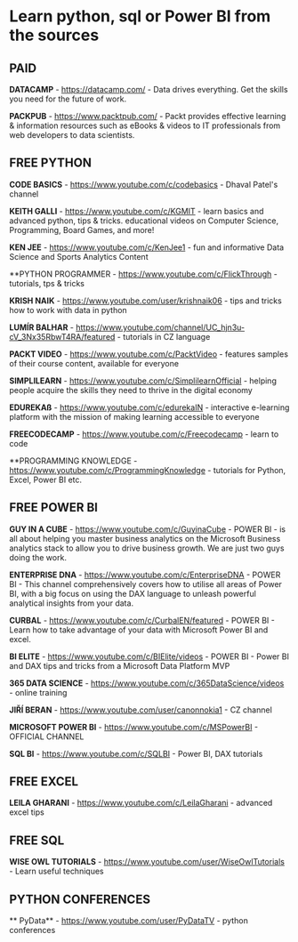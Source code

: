 # **Learn python, sql or Power BI from the sources**


## PAID


**DATACAMP** - https://datacamp.com/ - Data drives everything. Get the skills you need for the future of work.

**PACKPUB** - https://www.packtpub.com/ - Packt provides effective learning & information resources such as eBooks & videos to IT professionals from web developers to data scientists.



## FREE PYTHON 

**CODE BASICS** - https://www.youtube.com/c/codebasics - Dhaval Patel's channel

**KEITH GALLI** - https://www.youtube.com/c/KGMIT - learn basics and advanced python, tips & tricks. educational videos on Computer Science, Programming,  Board Games, and more!

**KEN JEE** - https://www.youtube.com/c/KenJee1 - fun and informative Data Science and Sports Analytics Content

**PYTHON PROGRAMMER - https://www.youtube.com/c/FlickThrough - tutorials, tps & tricks

**KRISH NAIK** - https://www.youtube.com/user/krishnaik06 - tips and tricks how to work with data in python

**LUMÍR BALHAR** - https://www.youtube.com/channel/UC_hjn3u-cV_3Nx35RbwT4RA/featured - tutorials in CZ language

**PACKT VIDEO** - https://www.youtube.com/c/PacktVideo -  features samples of their course content, available for everyone

**SIMPLILEARN** - https://www.youtube.com/c/SimplilearnOfficial - helping people acquire the skills they need to thrive in the digital economy

**EDUREKAß** - https://www.youtube.com/c/edurekaIN - interactive e-learning platform with the mission of making learning accessible to everyone

**FREECODECAMP** - https://www.youtube.com/c/Freecodecamp - learn to code

**PROGRAMMING KNOWLEDGE - https://www.youtube.com/c/ProgrammingKnowledge - tutorials for Python, Excel, Power BI etc.

## FREE POWER BI

**GUY IN A CUBE** - https://www.youtube.com/c/GuyinaCube - POWER BI - is all about helping you master business analytics on the Microsoft Business analytics stack to allow you to drive business growth. We are just two guys doing the work.

**ENTERPRISE DNA** - https://www.youtube.com/c/EnterpriseDNA - POWER BI - This channel comprehensively covers how to utilise all areas of Power BI, with a big focus on using the DAX language to unleash powerful analytical insights from your data.

**CURBAL** - https://www.youtube.com/c/CurbalEN/featured - POWER BI - Learn how to take advantage of your data with Microsoft Power BI and excel. 

**BI ELITE** - https://www.youtube.com/c/BIElite/videos - POWER BI - Power BI and DAX tips and tricks from a Microsoft Data Platform MVP

**365 DATA SCIENCE** - https://www.youtube.com/c/365DataScience/videos -  online training 

**JIŘÍ BERAN** - https://www.youtube.com/user/canonnokia1  - CZ channel

**MICROSOFT POWER BI** - https://www.youtube.com/c/MSPowerBI - OFFICIAL CHANNEL

**SQL BI** - https://www.youtube.com/c/SQLBI - Power BI, DAX tutorials


## FREE EXCEL

**LEILA GHARANI** - https://www.youtube.com/c/LeilaGharani - advanced excel tips


## FREE SQL

**WISE OWL TUTORIALS** - https://www.youtube.com/user/WiseOwlTutorials  - Learn useful techniques 

## PYTHON CONFERENCES

** PyData** - https://www.youtube.com/user/PyDataTV - python conferences
